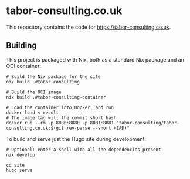 # tabor-consulting.co.uk

This repository contains the code for https://tabor-consulting.co.uk.

## Building

This project is packaged with Nix, both as a standard Nix package and an OCI container:

```shell
# Build the Nix package for the site
nix build .#tabor-consulting

# Build the OCI image
nix build .#tabor-consulting-container

# Load the container into Docker, and run
docker load < result
# The image tag will the commit short hash
docker run --rm -p 8080:8080 -p 8081:8081 "tabor-consulting/tabor-consulting.co.uk:$(git rev-parse --short HEAD)"
```

To build and serve just the Hugo site during development:

```shell
# Optional: enter a shell with all the dependencies present.
nix develop

cd site
hugo serve
```

